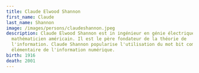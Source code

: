```yaml
---
title: Claude Elwood Shannon
first_name: Claude
last_name: Shannon
image: /images/persons/claudeshannon.jpeg
description: Claude Elwood Shannon est in ingénieur en génie électrique et
  mathématicien américain. Il est le père fondateur de la théorie de
  l'information. Claude Shannon popularise l'utilisation du mot bit comme mesure
  élémentaire de l'information numérique.
birth: 1916
death: 2001
---
```

